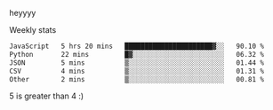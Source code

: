 heyyyy

Weekly stats
<!--START_SECTION:waka-->

```txt
JavaScript   5 hrs 20 mins   ██████████████████████▓░░   90.10 %
Python       22 mins         █▓░░░░░░░░░░░░░░░░░░░░░░░   06.32 %
JSON         5 mins          ▒░░░░░░░░░░░░░░░░░░░░░░░░   01.44 %
CSV          4 mins          ▒░░░░░░░░░░░░░░░░░░░░░░░░   01.31 %
Other        2 mins          ▒░░░░░░░░░░░░░░░░░░░░░░░░   00.81 %
```

<!--END_SECTION:waka-->
5 is greater than 4 :)
